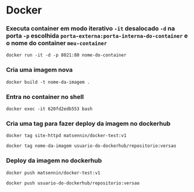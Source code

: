 # Docker

### Executa container em modo iterativo `-it` desalocado `-d` na porta `-p` escolhida `porta-externa:porta-interna-do-container` e o nome do container `meu-container`
```shell
docker run -it -d -p 8021:80 nome-do-container
```
### Cria uma imagem nova
```shell
docker build -t nome-da-imagem .
```

### Entra no container no shell
```shell
docker exec -it 620fd2edb553 bash
```

### Cria uma tag para fazer deploy da imagem no dockerhub
```shell
docker tag site-httpd matsennin/docker-test:v1

docker tag nome-da-imagem usuario-do-dockerhub/repositorio:versao
```

### Deploy da imagem no dockerhub
```shell
docker push matsennin/docker-test:v1

docker push usuario-do-dockerhub/repositorio:versao
```